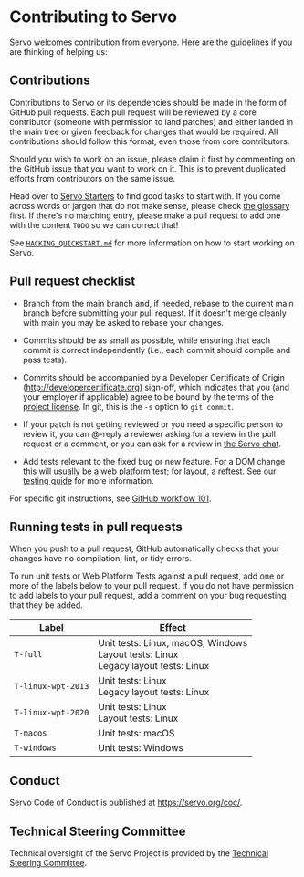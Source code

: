 <!-- TODO: needs copyediting -->

# Contributing to Servo

Servo welcomes contribution from everyone.
Here are the guidelines if you are thinking of helping us:


## Contributions

Contributions to Servo or its dependencies should be made in the form of GitHub pull requests.
Each pull request will be reviewed by a core contributor (someone with permission to land patches) and either landed in the main tree or given feedback for changes that would be required.
All contributions should follow this format, even those from core contributors.

Should you wish to work on an issue, please claim it first by commenting on the GitHub issue that you want to work on it.
This is to prevent duplicated efforts from contributors on the same issue.

Head over to [Servo Starters](https://starters.servo.org/) to find good tasks to start with.
If you come across words or jargon that do not make sense, please check [the glossary](docs/glossary.md) first.
If there's no matching entry, please make a pull request to add one with the content `TODO` so we can correct that!

See [`HACKING_QUICKSTART.md`](docs/HACKING_QUICKSTART.md) for more information on how to start working on Servo.

## Pull request checklist

- Branch from the main branch and, if needed, rebase to the current main branch before submitting your pull request.
  If it doesn't merge cleanly with main you may be asked to rebase your changes.

- Commits should be as small as possible, while ensuring that each commit is correct independently (i.e., each commit should compile and pass tests).

- Commits should be accompanied by a Developer Certificate of Origin (http://developercertificate.org) sign-off, which indicates that you (and your employer if applicable) agree to be bound by the terms of the [project license](LICENSE).
  In git, this is the `-s` option to `git commit`.

- If your patch is not getting reviewed or you need a specific person to review it, you can @-reply a reviewer asking for a review in the pull request or a comment, or you can ask for a review in [the Servo chat](https://servo.zulipchat.com/).

- Add tests relevant to the fixed bug or new feature.
  For a DOM change this will usually be a web platform test; for layout, a reftest.
  See our [testing guide](https://github.com/servo/servo/wiki/Testing) for more information.

For specific git instructions, see [GitHub workflow 101](https://github.com/servo/servo/wiki/Github-workflow).

## Running tests in pull requests

When you push to a pull request, GitHub automatically checks that your changes have no compilation, lint, or tidy errors.

To run unit tests or Web Platform Tests against a pull request, add one or more of the labels below to your pull request.
If you do not have permission to add labels to your pull request, add a comment on your bug requesting that they be added.

| Label | Effect |
|---|---|
| `T-full` | Unit tests: Linux, macOS, Windows<br>Layout tests: Linux<br>Legacy layout tests: Linux |
| `T-linux-wpt-2013` | Unit tests: Linux<br>Legacy layout tests: Linux |
| `T-linux-wpt-2020` | Unit tests: Linux<br>Layout tests: Linux |
| `T-macos` | Unit tests: macOS |
| `T-windows` | Unit tests: Windows |

## Conduct

Servo Code of Conduct is published at <https://servo.org/coc/>.

## Technical Steering Committee

Technical oversight of the Servo Project is provided by the [Technical Steering Committee](https://github.com/servo/project/blob/main/governance/tsc/README.md).
